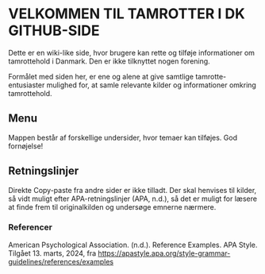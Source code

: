 # VELKOMMEN TIL TAMROTTER I DK GITHUB-SIDE
Dette er en wiki-like side, hvor brugere kan rette og tilføje informationer om tamrottehold i Danmark.
Den er ikke tilknyttet nogen forening.

Formålet med siden her, er ene og alene at give samtlige tamrotte-entusiaster mulighed for, at samle relevante kilder og informationer omkring tamrottehold.

## Menu
Mappen består af forskellige undersider, hvor temaer kan tilføjes. God fornøjelse!


## Retningslinjer
Direkte Copy-paste fra andre sider er ikke tilladt. Der skal henvises til kilder, så vidt muligt efter APA-retningslinjer (APA, n.d.), så det er muligt for læsere at finde frem til originalkilden og undersøge emnerne nærmere.


### Referencer
American Psychological Association. (n.d.). Reference Examples. APA Style. Tilgået 13. marts, 2024, fra https://apastyle.apa.org/style-grammar-guidelines/references/examples
